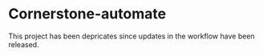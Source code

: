 # Cornerstone-automate


This project has been depricates since updates in the workflow have been released. 
